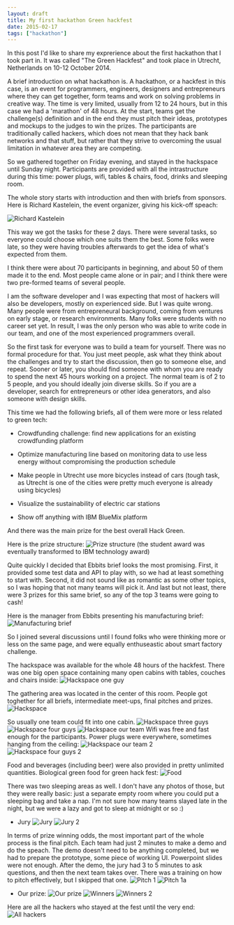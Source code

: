```yaml
---
layout: draft
title: My first hackathon Green hackfest
date: 2015-02-17
tags: ["hackathon"]
---
```

In this post I'd like to share my exprerience about the first hackathon that I took part in. It was called "The Green Hackfest" and took place in Utrecht, Netherlands on 10-12 October 2014.

A brief introduction on what hackathon is. A hackathon, or a hackfest in this case, is an event for programmers, engineers, designers and entrepreneurs where they can get together, form teams and work on solving problems in creative way. The time is very limited, usually from 12 to 24 hours, but in this case we had a 'marathon' of 48 hours. At the start, teams get the challenge(s) definition and in the end they must pitch their ideas, prototypes and mockups to the judges to win the prizes. The participants are traditionally called hackers, which does not mean that they hack bank networks and that stuff, but rather that they strive to overcoming the usual limitation in whatever area they are competing.

So we gathered together on Friday evening, and stayed in the hackspace until Sunday night. Participants are provided with all the intrastructure during this time: power plugs, wifi, tables & chairs, food, drinks and sleeping room.

The whole story starts with introduction and then with briefs from sponsors. Here is Richard Kastelein, the event organizer, giving his kick-off speach:

![Richard Kastelein](/IMG_3021.jpg)

This way we got the tasks for these 2 days. There were several tasks, so everyone could choose which one suits them the best. Some folks were late, so they were having troubles afterwards to get the idea of what's expected from them.

I think there were about 70 participants in beginning, and about 50 of them made it to the end. Most people came alone or in pair; and I think there were two pre-formed teams of several people. 

I am the software developer and I was expecting that most of hackers will also be developers, mostly on experienced side. But I was quite wrong. Many people were from entrepreneural background, coming from ventures on early stage, or research environments. Many folks were students with no career set yet. In result, I was the only person who was able to write code in our team, and one of the most experienced programmers overall.

So the first task for everyone was to build a team for yourself. There was no formal procedure for that. You just meet people, ask what they think about the challenges and try to start the discussion, then go to someone else, and repeat. Sooner or later, you should find someone with whom you are ready to spend the next 45 hours working on a project. The normal team is of 2 to 5 people, and you should ideally join diverse skills. So if you are a developer, search for entrepreneurs or other idea generators, and also someone with design skills.

This time we had the following briefs, all of them were more or less related to green tech:

- Crowdfunding challenge: find new applications for an existing crowdfunding platform

- Optimize manufacturing line based on monitoring data to use less energy without compromising the production schedule

- Make people in Utrecht use more bicycles instead of cars (tough task, as Utrecht is one of the cities were pretty much everyone is already using bicycles)

- Visualize the sustainability of electric car stations

- Show off anything with IBM BlueMix platform

And there was the main prize for the best overall Hack Green.

Here is the prize structure:
![Prize structure](/IMG_3346.jpg)
(the student award was eventually transformed to IBM technology award)

Quite quickly I decided that Ebbits brief looks the most promising. First, it provided some test data and API to play with, so we had at least something to start with. Second, it did not sound like as romantic as some other topics, so I was hoping that not many teams will pick it. And last but not least, there were 3 prizes for this same brief, so any of the top 3 teams were going to cash!

Here is the manager from Ebbits presenting his manufacturing brief:
![Manufacturing brief](/IMG_3260.jpg)

So I joined several discussions until I found folks who were thinking more or less on the same page, and were equally enthuseastic about smart factory challenge.

The hackspace was available for the whole 48 hours of the hackfest. There was one big open space containing many open cabins with tables, couches and chairs inside:
![Hackspace one guy](/IMG_3421.jpg)

The gathering area was located in the center of this room. People got toghether for all briefs, intermediate meet-ups, final pitches and prizes.
![Hackspace](/IMG_3082.jpg)

So usually one team could fit into one cabin.
![Hackspace three guys](/IMG_3435.jpg)
![Hackspace four guys](/IMG_3477.jpg)
![Hackspace our team](/IMG_3531.jpg)
Wifi was free and fast enough for the participants. Power plugs were everywhere, sometimes hanging from the ceiling:
![Hackspace our team 2](/IMG_3536.jpg)
![Hackspace four guys 2](/IMG_3629.jpg)

Food and beverages (including beer) were also provided in pretty unlimited quantities. Biological green food for green hack fest:
![Food](/IMG_3372.jpg)

There was two sleeping areas as well. I don't have any photos of those, but they were really basic: just a separate empty room where you could put a sleeping bag and take a nap. I'm not sure how many teams slayed late in the night, but we were a lazy and got to sleep at midnight or so :)

* Jury
![Jury](/IMG_3735.jpg)
![Jury 2](/IMG_3740.jpg)

In terms of prize winning odds, the most important part of the whole process is the final pitch. Each team had just 2 minutes to make a demo and do the speach. The demo doesn't need to be anything completed, but we had to prepare the prototype, some piece of working UI. Powerpoint slides were not enough. After the demo, the jury had 3 to 5 minutes to ask questions, and then the next team takes over. There was a training on how to pitch effectively, but I skipped that one.
![Pitch 1](/IMG_3936.jpg)
![Pitch 1a](/IMG_3951.jpg)

* Our prize:
![Our prize](/IMG_4442.jpg)
![Winners](/IMG_4495.jpg)
![Winners 2](/IMG_4530.jpg)

Here are all the hackers who stayed at the fest until the very end:
![All hackers](/IMG_4526.jpg)
